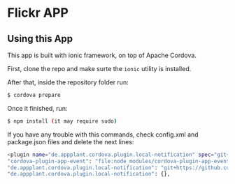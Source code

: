 Flickr APP
=====================

## Using this App

This app is built with ionic framework, on top of Apache Cordova.

First, clone the repo and make surte the `ionic` utility is installed.

After that, inside the repository folder run:

```bash
$ cordova prepare
```

Once it finished, run:

```bash
$ npm install (it may require sudo)
```

If you have any trouble with this commands, check config.xml and package.json files and delete the next lines:

```bash
<plugin name="de.appplant.cordova.plugin.local-notification" spec="git+https://github.com/katzer/cordova-plugin-local-notifications.git" />
"cordova-plugin-app-event": "file:node_modules/cordova-plugin-app-event"
"de.appplant.cordova.plugin.local-notification": "git+https://github.com/katzer/cordova-plugin-local-notifications.git",
"de.appplant.cordova.plugin.local-notification": {},
```